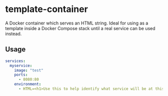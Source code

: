 # template-container
A Docker container which serves an HTML string. Ideal for using as a template inside a Docker Compose stack until a real service can be used instead.

## Usage

```yaml
services:
  myservice:
    image: "test"
    ports:
      - 8080:80
    environment:
      - HTML=<h1>Use this to help identify what service will be at this port eventually</h1>
```